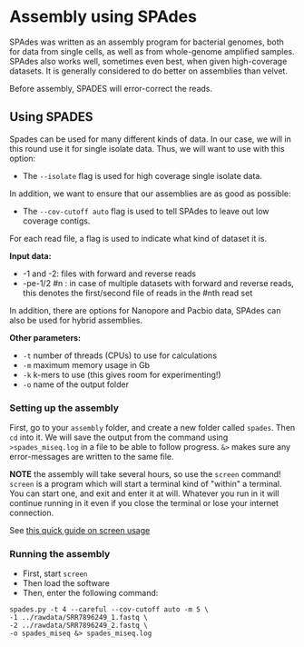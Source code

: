 # Assembly using SPAdes

SPAdes was written as an assembly program for bacterial genomes, both for
data from single cells, as well as from whole-genome amplified samples.
SPAdes also works well, sometimes even best, when given high-coverage datasets.
It is generally considered to do better on assemblies than velvet.

Before assembly, SPADES will error-correct the reads.

## Using SPADES

Spades can be used for many different kinds of data. In our case, we will
in this round use it for single isolate data. Thus, we will want to use
with this option:

* The `--isolate` flag is used for high coverage single isolate data.

In addition, we want to ensure that our assemblies are as good as possible:

* The `--cov-cutoff auto` flag is used to tell SPAdes to leave out low coverage
contigs.

For each read file, a flag is used to indicate what kind of dataset it is.


**Input data:**
* -1 and -2: files with forward and reverse reads
* -pe-1/2 #n : in case of multiple datasets with forward and reverse reads,
this denotes the first/second file of reads in the #nth read set

In addition, there are options for Nanopore and Pacbio data, SPAdes can also
be used for hybrid assemblies.      

**Other parameters:**
* `-t` number of threads (CPUs) to use for calculations
* `-m` maximum memory usage in Gb
* `-k` k-mers to use (this gives room for experimenting!)
* `-o` name of the output folder


### Setting up the assembly

First, go to your `assembly` folder, and create a new folder called
`spades`. Then `cd` into it. We will save the output from the command using
`>spades_miseq.log` in a file to be able to follow progress. `&>` makes sure any
error-messages are written to the same file.

**NOTE** the assembly will take several hours, so use the `screen` command!
`screen` is a program which will start a terminal kind of "within" a terminal.
You can start one, and exit and enter it at will. Whatever you run in it will
continue running in it even if you close the terminal or lose your internet
connection.

See [this quick guide on screen usage](0_tech.md)

### Running the assembly

* First, start `screen`
* Then load the software
* Then, enter the following command:

```
spades.py -t 4 --careful --cov-cutoff auto -m 5 \
-1 ../rawdata/SRR7896249_1.fastq \
-2 ../rawdata/SRR7896249_2.fastq \
-o spades_miseq &> spades_miseq.log
```

